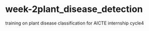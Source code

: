 # week-2plant_disease_detection
training on plant disease classification for AICTE internship cycle4
